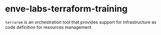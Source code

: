 # enve-labs-terraform-training
`terrarom` is an orchestration tool that provides support for infrastructure as code definition for resources management

### 

